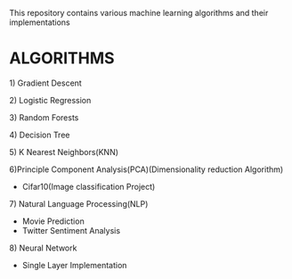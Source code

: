 This repository contains various machine learning algorithms and their implementations


<h1>ALGORITHMS</h1>
<p>1) Gradient Descent</p>
<p>2) Logistic Regression</p>
<p>3) Random Forests</p>
<p>4) Decision Tree</p>
<p>5) K Nearest Neighbors(KNN)</p>
<p>6)Principle Component Analysis(PCA)(Dimensionality reduction Algorithm)</br>
    <ul><li>Cifar10(Image classification Project)</li></ul>
</p>
<p>7) Natural Language Processing(NLP)</br>
    <ul>
        <li>Movie Prediction</li>
        <li>Twitter Sentiment Analysis</li>
    </ul>
<p>
<p>
    8) Neural Network
    <ul>
        <li>Single Layer Implementation</li>
    </ul>
</p>
    
